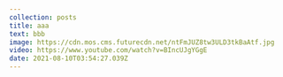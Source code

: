 ```yaml
---
collection: posts
title: aaa
text: bbb
image: https://cdn.mos.cms.futurecdn.net/ntFmJUZ8tw3ULD3tkBaAtf.jpg
video: https://www.youtube.com/watch?v=BIncUJgYGgE
date: 2021-08-10T03:54:27.039Z
---
```

